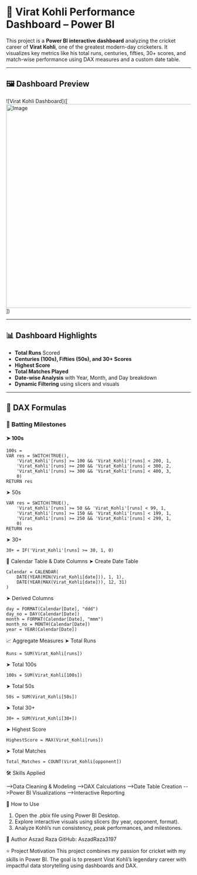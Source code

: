 # 🏏 Virat Kohli Performance Dashboard – Power BI

This project is a **Power BI interactive dashboard** analyzing the cricket career of **Virat Kohli**, one of the greatest modern-day cricketers. It visualizes key metrics like his total runs, centuries, fifties, 30+ scores, and match-wise performance using DAX measures and a custom date table.

---

## 🖼️ Dashboard Preview

![Virat Kohli Dashboard]([<img width="999" height="556" alt="Image" src="https://github.com/user-attachments/assets/41b34308-6995-49c7-bb5e-c14b0494809a" />])


---

## 📊 Dashboard Highlights

- **Total Runs** Scored
- **Centuries (100s), Fifties (50s), and 30+ Scores**
- **Highest Score**
- **Total Matches Played**
- **Date-wise Analysis** with Year, Month, and Day breakdown
- **Dynamic Filtering** using slicers and visuals

---

## 🧠 DAX Formulas

### 🎯 Batting Milestones

#### ➤ 100s
```dax
100s = 
VAR res = SWITCH(TRUE(),
    'Virat_Kohli'[runs] >= 100 && 'Virat_Kohli'[runs] < 200, 1,
    'Virat_Kohli'[runs] >= 200 && 'Virat_Kohli'[runs] < 300, 2,
    'Virat_Kohli'[runs] >= 300 && 'Virat_Kohli'[runs] < 400, 3,
    0)
RETURN res
```
➤ 50s
```50s = 
VAR res = SWITCH(TRUE(),
    'Virat_Kohli'[runs] >= 50 && 'Virat_Kohli'[runs] < 99, 1,
    'Virat_Kohli'[runs] >= 150 && 'Virat_Kohli'[runs] < 199, 1,
    'Virat_Kohli'[runs] >= 250 && 'Virat_Kohli'[runs] < 299, 1,
    0)
RETURN res
```

➤ 30+
```
30+ = IF('Virat_Kohli'[runs] >= 30, 1, 0)
```

📅 Calendar Table & Date Columns
➤ Create Date Table
```
Calendar = CALENDAR(
    DATE(YEAR(MIN(Virat_Kohli[date])), 1, 1),
    DATE(YEAR(MAX(Virat_Kohli[date])), 12, 31)
)
```
➤ Derived Columns
```
day = FORMAT(Calendar[Date], "ddd")
day_no = DAY(Calendar[Date])
month = FORMAT(Calendar[Date], "mmm")
month_no = MONTH(Calendar[Date])
year = YEAR(Calendar[Date])
```
📈 Aggregate Measures
➤ Total Runs
```
Runs = SUM(Virat_Kohli[runs])
```
➤ Total 100s
```
100s = SUM(Virat_Kohli[100s])
```
➤ Total 50s
```
50s = SUM(Virat_Kohli[50s])
```
➤ Total 30+
```
30+ = SUM(Virat_Kohli[30+])
```
➤ Highest Score
```
HighestScore = MAX(Virat_Kohli[runs])
```
➤ Total Matches
```
Total_Matches = COUNT(Virat_Kohli[opponent])
```

🛠️ Skills Applied

-->Data Cleaning & Modeling
-->DAX Calculations
-->Date Table Creation
-->Power BI Visualizations
-->Interactive Reporting

🚀 How to Use
1. Open the .pbix file using Power BI Desktop.
2. Explore interactive visuals using slicers (by year, opponent, format).
3. Analyze Kohli’s run consistency, peak performances, and milestones.

📌 Author
Aszad Raza
GitHub: AszadRaza3197

⭐ Project Motivation
This project combines my passion for cricket with my skills in Power BI. The goal is to present Virat Kohli’s legendary career with impactful data storytelling using dashboards and DAX.
